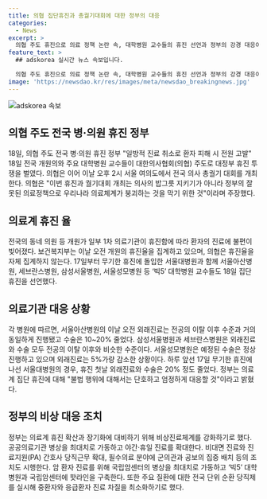 ```yaml
---
title: 의협 집단휴진과 총궐기대회에 대한 정부의 대응
categories:
  - News
excerpt: >
  의협 주도 휴진으로 의료 정책 논란 속, 대학병원 교수들의 휴진 선언과 정부의 강경 대응이 이어졌다. 일부 개원의료기관의 진료 불편이 논란이 되는 가운데, 대학병원에서는 휴진에도 불구하고 진료가 계속되는 것으로 나타났다. 정부는 비상진료체계를 강화하고, 응급환자 진료 차질을 최소화하기 위해 다양한 조치를 취할 계획이다. 의료계의 휴진과 정부의 대응에 대한 관심이 높아지고 있다.
feature_text: >
  ## adskorea 실시간 뉴스 속보입니다.

  의협 주도 휴진으로 의료 정책 논란 속, 대학병원 교수들의 휴진 선언과 정부의 강경 대응이 이어졌다. 일부 개원의료기관의 진료 불편이 논란이 되는 가운데, 대학병원에서는 휴진에도 불구하고 진료가 계속되는 것으로 나타났다. 정부는 비상진료체계를 강화하고, 응급환자 진료 차질을 최소화하기 위해 다양한 조치를 취할 계획이다. 의료계의 휴진과 정부의 대응에 대한 관심이 높아지고 있다.
image: 'https://newsdao.kr/res/images/meta/newsdao_breakingnews.jpg'
---
```


<p><img src="https://newsdao.kr/res/images/meta/newsdao_breakingnews.jpg" alt="adskorea 속보" /></p>

<h2 data-ke-size="size26">의협 주도 전국 병·의원 휴진 정부</h2>

<p data-ke-size="size16">18일, 의협 주도 전국 병·의원 휴진 정부 "일방적 진료 취소로 환자 피해 시 전원 고발" 18일 전국 개원의와 주요 대학병원 교수들이 대한의사협회(의협) 주도로 대정부 휴진 투쟁을 벌였다. 의협은 이어 이날 오후 2시 서울 여의도에서 전국 의사 총궐기 대회를 개최한다. 의협은 "이번 휴진과 궐기대회 개최는 의사의 밥그릇 지키기가 아니라 정부의 잘못된 의료정책으로 우리나라 의료체계가 붕괴하는 것을 막기 위한 것"이라며 주장했다.</p>

<h2 data-ke-size="size26">의료계 휴진 율</h2>

<p data-ke-size="size16">전국의 동네 의원 등 개원가 일부 1차 의료기관이 휴진함에 따라 환자의 진료에 불편이 빚어졌다. 보건복지부는 이날 오전 개원의 휴진율을 집계하고 있으며, 의협은 휴진율을 자체 집계하지 않는다. 17일부터 무기한 휴진에 돌입한 서울대병원과 함께 서울아산병원, 세브란스병원, 삼성서울병원, 서울성모병원 등 ‘빅5’ 대학병원 교수들도 18일 집단 휴진을 선언했다.</p>

<h2 data-ke-size="size26">의료기관 대응 상황</h2>

<p data-ke-size="size16">각 병원에 따르면, 서울아산병원의 이날 오전 외래진료는 전공의 이탈 이후 수준과 거의 동일하게 진행됐고 수술은 10~20% 줄었다. 삼성서울병원과 세브란스병원은 외래진료와 수술 모두 전공의 이탈 이후와 비슷한 수준이다. 서울성모병원은 예정된 수술은 정상 진행하고 있으며 외래진료는 5%가량 감소한 상황이다. 하루 앞선 17일 무기한 휴진에 나선 서울대병원의 경우, 휴진 첫날 외래진료와 수술은 20% 정도 줄었다. 정부는 의료계 집단 휴진에 대해 "불법 행위에 대해서는 단호하고 엄정하게 대응할 것"이라고 밝혔다.</p>

<h2 data-ke-size="size26">정부의 비상 대응 조치</h2>

<p data-ke-size="size16">정부는 의료계 휴진 확산과 장기화에 대비하기 위해 비상진료체계를 강화하기로 했다. 공공의료기관 병상을 최대치로 가동하고 야간·휴일 진료를 확대한다. 비대면 진료와 진료지원(PA) 간호사 당직근무 확대, 필수의료 분야에 군의관과 공보의 집중 배치 등의 조치도 시행한다. 암 환자 진료를 위해 국립암센터의 병상을 최대치로 가동하고 ‘빅5’ 대학병원과 국립암센터에 핫라인을 구축한다. 또한 주요 질환에 대한 전국 단위 순환 당직제를 실시해 중환자와 응급환자 진료 차질을 최소화하기로 했다.</p>

